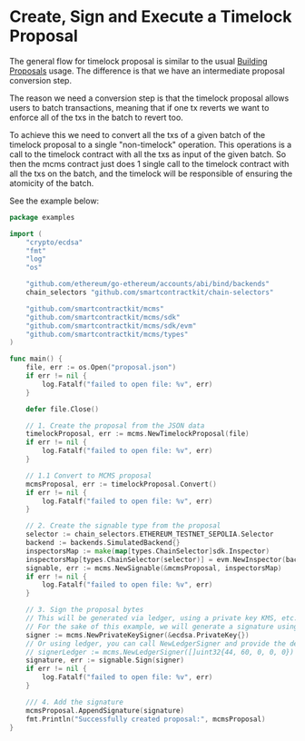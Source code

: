 # Create, Sign and Execute a Timelock Proposal

The general flow for timelock proposal is similar to the usual [Building Proposals](./building-proposals.md)
usage. The difference is that we have an intermediate proposal conversion step.

The reason we need a conversion step is that the timelock proposal allows users to
batch transactions, meaning that if one tx reverts we want to enforce all of the txs
in the batch to revert too.

To achieve this we need to convert all the txs of a given batch of the timelock
proposal to a single "non-timelock" operation. This operations is a call to the
timelock contract with all the txs as input of the given batch. So then the
mcms contract just does 1 single call to the timelock contract with all the txs
on the batch, and the timelock will be responsible of ensuring the atomicity of the batch.

See the example below:

```go
package examples

import (
	"crypto/ecdsa"
	"fmt"
	"log"
	"os"

	"github.com/ethereum/go-ethereum/accounts/abi/bind/backends"
	chain_selectors "github.com/smartcontractkit/chain-selectors"

	"github.com/smartcontractkit/mcms"
	"github.com/smartcontractkit/mcms/sdk"
	"github.com/smartcontractkit/mcms/sdk/evm"
	"github.com/smartcontractkit/mcms/types"
)

func main() {
	file, err := os.Open("proposal.json")
	if err != nil {
		log.Fatalf("failed to open file: %v", err)
	}

	defer file.Close()

	// 1. Create the proposal from the JSON data
	timelockProposal, err := mcms.NewTimelockProposal(file)
	if err != nil {
		log.Fatalf("failed to open file: %v", err)
	}

	// 1.1 Convert to MCMS proposal
	mcmsProposal, err := timelockProposal.Convert()
	if err != nil {
		log.Fatalf("failed to open file: %v", err)
	}

	// 2. Create the signable type from the proposal
	selector := chain_selectors.ETHEREUM_TESTNET_SEPOLIA.Selector
	backend := backends.SimulatedBackend{}
	inspectorsMap := make(map[types.ChainSelector]sdk.Inspector)
	inspectorsMap[types.ChainSelector(selector)] = evm.NewInspector(backend)
	signable, err := mcms.NewSignable(&mcmsProposal, inspectorsMap)
	if err != nil {
		log.Fatalf("failed to open file: %v", err)
	}

	// 3. Sign the proposal bytes
	// This will be generated via ledger, using a private key KMS, etc.
	// For the sake of this example, we will generate a signature using an empty private key
	signer := mcms.NewPrivateKeySigner(&ecdsa.PrivateKey{})
	// Or using ledger, you can call NewLedgerSigner and provide the derivation path as a parameter
	// signerLedger := mcms.NewLedgerSigner([]uint32{44, 60, 0, 0, 0})
	signature, err := signable.Sign(signer)
	if err != nil {
		log.Fatalf("failed to open file: %v", err)
	}

	/// 4. Add the signature
	mcmsProposal.AppendSignature(signature)
	fmt.Println("Successfully created proposal:", mcmsProposal)
}

```

